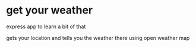 # get your weather

express app to learn a bit of that

gets your location and tells you the weather there using open weather map

